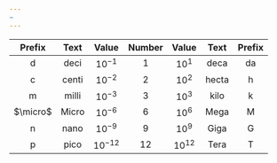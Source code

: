 ```yaml
---
~
---
```

|     Prefix     | Text  |     Value      | Number |   Value   | Text  | Prefix |
|:--------------:|:-----:|:--------------:|:------:|:---------:|:-----:|:------:|
|       d        | deci  |   $10^{-1}$    |   1    | $10^{1}$  | deca  |   da   |
|       c        | centi |   $10^{-2}$    |   2    |  $10^2$   | hecta |   h    |
|       m        | milli |   $10^{-3}$    |   3    |  $10^3$   | kilo  |   k    |
|    $\micro$    | Micro |   $10^{-6}$    |   6    | $10^{6}$  | Mega  |   M    |
|       n        | nano  |   $10^{-9}$    |   9    | $10^{9}$  | Giga  |   G    |
|       p        | pico  |   $10^{-12}$   |   12   | $10^{12}$ | Tera  |   T    |


